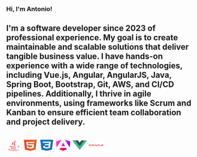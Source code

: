 ### Hi, I'm Antonio!
## I'm a software developer since 2023 of professional experience. My goal is to create maintainable and scalable solutions that deliver tangible business value. I have hands-on experience with a wide range of technologies, including Vue.js, Angular, AngularJS, Java, Spring Boot, Bootstrap, Git, AWS, and CI/CD pipelines. Additionally, I thrive in agile environments, using frameworks like Scrum and Kanban to ensure efficient team collaboration and project delivery.


  
  <div style="display: inline_block"><br>
    <img align="center" alt="Rafa-Ts" height="30" width="40" src="https://raw.githubusercontent.com/devicons/devicon/master/icons/java/java-plain.svg">
  <img align="center" alt="Rafa-HTML" height="30" width="40" src="https://raw.githubusercontent.com/devicons/devicon/master/icons/html5/html5-original.svg">
  <img align="center" alt="Rafa-CSS" height="30" width="40" src="https://raw.githubusercontent.com/devicons/devicon/master/icons/css3/css3-plain.svg">
   <img align="center" alt="Rafa-Js" height="30" width="40" src="https://raw.githubusercontent.com/devicons/devicon/master/icons/angular/angular-original.svg">
       <img align="center" alt="Rafa-Js" height="30" width="40" src="https://raw.githubusercontent.com/devicons/devicon/master/icons/vuejs/vuejs-original.svg">
      <img align="center" alt="Rafa-Js" height="30" width="40" src="https://raw.githubusercontent.com/devicons/devicon/master/icons/oracle/oracle-original.svg">

   
</div>
  
